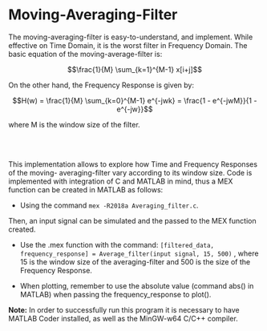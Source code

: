 # Moving-Averaging-Filter
The moving-averaging-filter is easy-to-understand, and implement. While effective
on Time Domain, it is the worst filter in Frequency Domain. The basic equation of
the moving-average-filter is:

```math
\frac{1}{M} \sum_{k=1}^{M-1} x[i+j]
```

On the other hand, the Frequency Response is given by:

```math
H(w) = \frac{1}{M} \sum_{k=0}^{M-1} e^{-jwk} = \frac{1 - e^{-jwM}}{1 - e^{-jw}}
```
where M is the window size of the filter. <br /> 

<br />
<br />

This implementation allows to explore how Time and Frequency Responses of the moving-
averaging-filter vary according to its window size. Code is implemented with integration
of C and MATLAB in mind, thus a MEX function can be created in MATLAB as follows:

- Using the command `mex -R2018a Averaging_filter.c`.

Then, an input signal can be simulated and the passed to the MEX function created.

- Use the .mex function with the command: 
  `[filtered_data, frequency_response] = Average_filter(input signal, 15, 500)`
  , where 15 is the window size of the averaging-filter and 500 is the size of the
  Frequency Response.

- When plotting, remember to use the absolute value (command abs() in MATLAB) when
  passing the frequency_response to plot().

**Note:** In order to successfully run this program it is necessary to have MATLAB Coder
installed, as well as the MinGW-w64 C/C++ compiler.
